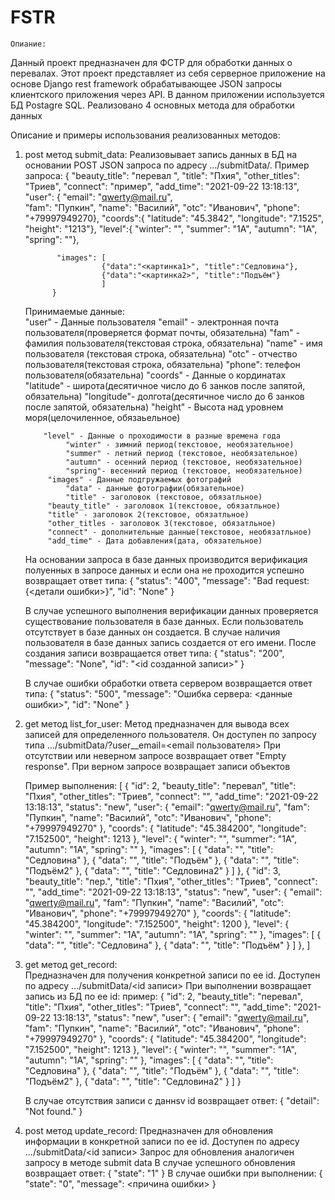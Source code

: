 # FSTR
    Опиание:

Данный проект предназначен для ФСТР для обработки данных о перевалах.
Этот проект представляет из себя серверное приложение на основе  Django rest framework обрабатывающее JSON запросы клиентского приложения через API.
В данном приложении используется БД Postagre SQL.
Реализовано 4 основных метода для обработки данных

Описание и примеры использования реализованных методов:

1) post метод submit_data:
      Реализовывает запись данных в БД на основании POST JSON запроса по адресу .../submitData/. 
      Пример запроса:
          {
            "beauty_title": "перевал ",
            "title": "Пхия",
            "other_titles": "Триев",
            "connect": "пример", 
            "add_time": "2021-09-22 13:18:13",
            "user": {
                      "email": "qwerty@mail.ru", 		
                      "fam": "Пупкин",
		                  "name": "Василий",
		                  "otc": "Иванович",
                      "phone": "+79997949270}, 
             "coords":{
                      "latitude": "45.3842",
                      "longitude": "7.1525",
                      "height": "1213"},
             "level":{
                       "winter": "", 
                       "summer": "1А",
                       "autumn": "1А",
                        "spring": ""},
 
              "images": [
                        {"data":"<картинка1>", "title":"Седловина"},
                        {"data":"<картинка2>", "title":"Подъём"}
                        ]
             }
      Принимаемые данные:  
         "user" - Данные пользователя
              "email" - электронная почта пользователя(проверяется формат почты, обязательна)
              "fam" - фамилия пользователя(текстовая строка, обязательна)
              "name" - имя пользователя (текстовая строка, обязательна)
              "otc" - отчество пользователя(текстовая строка, обязательна)
              "phone": телефон пользователя(обязательна)
          "coords" - Данные о кординатах
              "latitude" - широта(десятичное число до 6 занков после запятой, обязательна)
              "longitude"- долгота(десятичное число до 6 занков после запятой, обязательна)
              "height" - Высота над уровнем моря(целочиленное, обязаьельное)
           
           "level" - Данные о проходимости в разные времена года
                "winter" - зимний период(текстовое, необязательное)
                "summer" - летний период (текстовое, необязательное)
                "autumn" - осенний период (текстовое, необязательное)
                "spring"- весенний период (текстовое, необязательное)
            "images" - Данные подгружаемых фотографий
                "data" - данные фотографии(обязательное)
                "title" - заголовок (текстовое, обязатльное)
            "beauty_title" - заголовок 1(текстовое, обязатльное)
            "title" - заголовок 2(текстовое, обязатльное)
            "other_titles - заголовок 3(текстовое, обязатльное)
            "connect" - дополнительные данные(текстовое, необязатльное)
            "add_time" - Дата добавления(дата, обязательное)
            
      На основании запроса в базе данных производится верификация полуенных в запросе данных и если она не проходится успешно возвращает ответ типа:
    {
    "status": "400",
    "message": "Bad request: {<детали ошибки>}",
    "id": "None"
    }
      
      В случае успешного выполнения верификации данных проверяется существование пользователя в базе данных. Если пользователь отсутствует в базе данных он создается.
     В случае наличия пользователя в базе данных запись создается от его имени. После создания записи возвращается ответ типа:
    {
    "status": "200",
    "message": "None",
    "id": "<id созданной записи>"
    }
    
      В случае ошибки обработки ответа сервером возвращается ответ типа:
    {
    "status": "500",
    "message": "Ошибка сервера: <данные ошибки>",
    "id": "None"
    }
2) get метод list_for_user:
    Метод предназначен для вывода всех записей для определенного пользователя. Он доступен по запросу типа .../submitData/?user__email=<email пользователя>
При отсутствии или неверном запросе возвращает ответ "Empty response".
При верном запросе возвращает записи объектов
      
      Пример выполнения:
      [
    {
        "id": 2,
        "beauty_title": "перевал",
        "title": "Пхия",
        "other_titles": "Триев",
        "connect": "",
        "add_time": "2021-09-22 13:18:13",
        "status": "new",
        "user": {
            "email": "qwerty@mail.ru",
            "fam": "Пупкин",
            "name": "Василий",
            "otc": "Иванович",
            "phone": "+79997949270"
        },
        "coords": {
            "latitude": "45.384200",
            "longitude": "7.152500",
            "height": 1213
        },
        "level": {
            "winter": "",
            "summer": "1А",
            "autumn": "1А",
            "spring": ""
        },
        "images": [
            {
                "data": "",
                "title": "Седловина"
            },
            {
                "data": "",
                "title": "Подъём"
            },
            {
                "data": "",
                "title": "Подъём2"
            },
            {
                "data": "",
                "title": "Седловина2"
            }
        ]
    },
    {
        "id": 3,
        "beauty_title": "пер.",
        "title": "Пхия",
        "other_titles": "Триев",
        "connect": "",
        "add_time": "2021-09-22 13:18:13",
        "status": "new",
        "user": {
            "email": "qwerty@mail.ru",
            "fam": "Пупкин",
            "name": "Василий",
            "otc": "Иванович",
            "phone": "+79997949270"
        },
        "coords": {
            "latitude": "45.384200",
            "longitude": "7.152500",
            "height": 1200
        },
        "level": {
            "winter": "",
            "summer": "1А",
            "autumn": "1А",
            "spring": ""
        },
        "images": [
            {
                "data": "",
                "title": "Седловина"
            },
            {
                "data": "",
                "title": "Подъём"
            }
        ]
    },
   ]
   
3) get метод get_record:  
    Предназначен для получения конкретной записи по ее id. Доступен по адресу .../submitData/<id записи>
    При выполнении возвращает запись из БД по ее id:
        пример:
  {
    "id": 2,
    "beauty_title": "перевал",
    "title": "Пхия",
    "other_titles": "Триев",
    "connect": "",
    "add_time": "2021-09-22 13:18:13",
    "status": "new",
    "user": {
        "email": "qwerty@mail.ru",
        "fam": "Пупкин",
        "name": "Василий",
        "otc": "Иванович",
        "phone": "+79997949270"
    },
    "coords": {
        "latitude": "45.384200",
        "longitude": "7.152500",
        "height": 1213
    },
    "level": {
        "winter": "",
        "summer": "1А",
        "autumn": "1А",
        "spring": ""
    },
    "images": [
        {
            "data": "",
            "title": "Седловина"
        },
        {
            "data": "",
            "title": "Подъём"
        },
        {
            "data": "",
            "title": "Подъём2"
        },
        {
            "data": "",
            "title": "Седловина2"
        }
    ]
}

    В случае отсутствия записи c даннsv id возвращает ответ:
        {
        "detail": "Not found."
        }
        
4) post метод update_record:
     Предназначен для обновления информации в конкретной записи по ее id. Доступен по адресу .../submitData/<id записи>
     Запрос для обновления аналогичен запросу в методе submit data
     В случае успешного обновления возвращает ответ:
          {
          "state": "1"
          }
     В случае ошибки при выполнении:
          {
          "state": "0",
          "message": <причина ошибки>
          }
     
